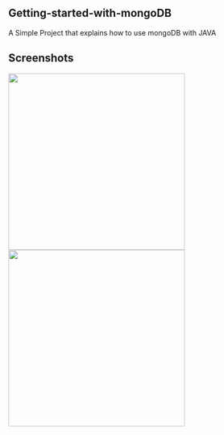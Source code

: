 ## Getting-started-with-mongoDB

A Simple Project that explains how to use mongoDB with JAVA

## Screenshots

<img src="http://i.imgur.com/WDDI3XH.png" width="350">

<img src="http://i.imgur.com/gtLeaY7.png" width="350">
